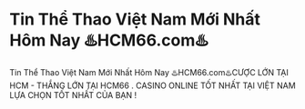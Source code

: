 # Tin Thể Thao Việt Nam Mới Nhất Hôm Nay ♨️HCM66.com♨️

Tin Thể Thao Việt Nam Mới Nhất Hôm Nay ♨️HCM66.com♨️CƯỢC LỚN TẠI HCM - THẮNG LỚN TẠI HCM66 . CASINO ONLINE TỐT NHẤT TẠI VIỆT NAM LỰA CHỌN TỐT NHẤT CỦA BẠN !